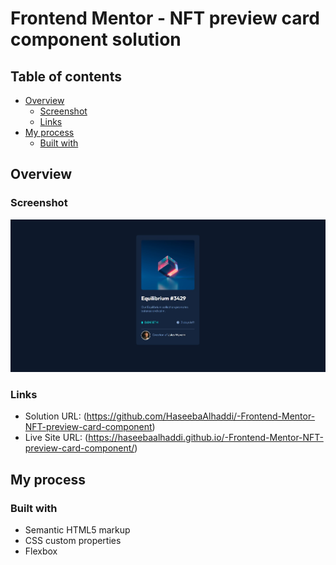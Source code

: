 # Frontend Mentor - NFT preview card component solution
## Table of contents

- [Overview](#overview)
  - [Screenshot](#screenshot)
  - [Links](#links)
- [My process](#my-process)
  - [Built with](#built-with)

## Overview

### Screenshot

![](./Screenshot.jpg)

### Links

- Solution URL: (https://github.com/HaseebaAlhaddi/-Frontend-Mentor-NFT-preview-card-component)
- Live Site URL: (https://haseebaalhaddi.github.io/-Frontend-Mentor-NFT-preview-card-component/)

## My process

### Built with

- Semantic HTML5 markup
- CSS custom properties
- Flexbox